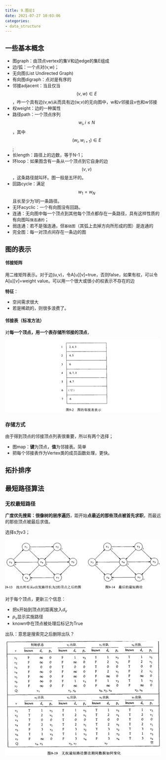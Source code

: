 ```yaml
---
title: 9.图论1
date: 2021-07-27 10:03:06
categories:
- data_structure
---
```

## 一些基本概念
- 图graph：由顶点vertex的集V和边edge的集E组成
- 边/弧：一个点对(v,w)；
- 无向图(List Undirected Graph)
- 有向图digraph：点对是有序的
- 邻接adjacent：当且仅当$$(v,w)\in E$$，咋一个具有边(v,w)从而具有边(w,v)的无向图中，w和v邻接且v也和w邻接
- 权weight：边的一种属性
- 路径path：一个顶点序列$$w_i, i\leq N$$，其中$$(w_i,w_{i+1})\in E$$;
- 长length：路径上的边数，等于N-1；
- 环loop：如果图含有一条从一个顶点到它自身的边$$(v,v)$$，这条路径就叫环。图一般是五环的。
- 回路cycle：满足$$w_1=w_N$$且长至少为1的一条路径。
- 无环acyclic：一个有向图没有回路。
- 连通：无向图中每一个顶点到其他每个顶点都存在一条路径，具有这样性质的有向图叫`强连通的`；
- 弱连通：若不是强连通，但`基础图`（其弧上去掉方向所形成的图）是连通的
- 完全图：每一对顶点间存在一条边的图

## 图的表示
#### 邻接矩阵
用二维矩阵表示。对于边(u,v)，令A\[u\]\[v\]=true，否则false，如果有权，可以令A\[u\]\[v\]=weight value。可以用一个很大或很小的权表示不存在的边

**特征**：  
- 空间需求很大
- 若是稀疏的，则很多浪费了。

#### 邻接表（标准方法）
对**每一个顶点，用一个表存储所邻接的顶点**，

![1578884763767](../imags/1578884763767.png)

### 存储方式

由于得到顶点的邻接顶点列表很重要，所以有两个选择；

- 图map：**键**为顶点，**值**为邻接表。简单
- 把每个邻接表作为Vertex类的成员函数处理，更快。

## 拓扑排序

## 最短路径算法
### 无权最短路径
**广度优先搜索：很像树的层序遍历**，距开始**点最近的那些顶点被首先求职**，而最远的那些顶点被最后求值。

选择s为v3；

![1578897999794](../imags/1578898032194.png)

对于每个顶点，更新三个信息：

- 把s开始到顶点的距离放入$d_v$
- $p_v$显示实施路径
- known中在顶点被处理后标记为True

出队：意思是搜索完之后删除出队？

![](../imags/1578897999794.png)

### 
